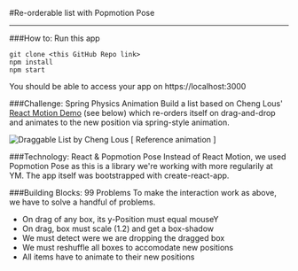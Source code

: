 #Re-orderable list with Popmotion Pose
___

###How to: Run this app

```
git clone <this GitHub Repo link>
npm install
npm start
```
You should be able to access your app on https://localhost:3000

###Challenge: Spring Physics Animation
Build a list based on Cheng Lous' [React Motion Demo](http://chenglou.github.io/react-motion/demos/demo8-draggable-list/) (see below) which re-orders itself on drag-and-drop and animates to the new position via spring-style animation.

![Draggable List by Cheng Lous](https://duaw26jehqd4r.cloudfront.net/items/2g1T200O1J2G0F3S1B3G/Screen%20Recording%202019-02-08%20at%2003.37%20PM.gif)
[ Reference animation ]

###Technology: React & Popmotion Pose
Instead of React Motion, we used Popmotion Pose as this is a library we're working with more regularily at YM. The app itself was bootstrapped with create-react-app.

###Building Blocks: 99 Problems
To make the interaction work as above, we have to solve a handful of problems.

* On drag of any box, its y-Position must equal mouseY
* On drag, box must scale (1.2) and get a box-shadow
* We must detect were we are dropping the dragged box
* We must reshuffle all boxes to accomodate new positions
* All items have to animate to their new positions